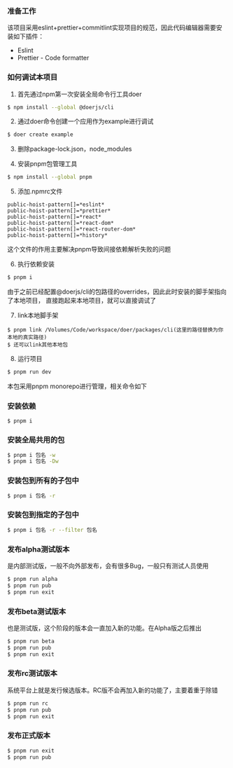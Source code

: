 ### 准备工作
该项目采用eslint+prettier+commitlint实现项目的规范，因此代码编辑器需要安装如下插件：

* Eslint
* Prettier - Code formatter

### 如何调试本项目

1. 首先通过npm第一次安装全局命令行工具doer
```bash
$ npm install --global @doerjs/cli
```

2. 通过doer命令创建一个应用作为example进行调试
```bash
$ doer create example
```

3. 删除package-lock.json，node_modules

4. 安装pnpm包管理工具
```bash
$ npm install --global pnpm
```

5. 添加.npmrc文件
```
public-hoist-pattern[]=*eslint*
public-hoist-pattern[]=*prettier*
public-hoist-pattern[]=*react*
public-hoist-pattern[]=*react-dom*
public-hoist-pattern[]=*react-router-dom*
public-hoist-pattern[]=*history*
```
这个文件的作用主要解决pnpm导致间接依赖解析失败的问题

6. 执行依赖安装
```bash
$ pnpm i
```
由于之前已经配置@doerjs/cli的包路径的overrides，因此此时安装的脚手架指向了本地项目，
直接跑起来本地项目，就可以直接调试了

7. link本地脚手架
```
$ pnpm link /Volumes/Code/workspace/doer/packages/cli(这里的路径替换为你本地的真实路径)
$ 还可以link其他本地包
```

8. 运行项目
```bash
$ pnpm run dev
```

本包采用pnpm monorepo进行管理，相关命令如下

### 安装依赖

```
$ pnpm i
```

### 安装全局共用的包

```bash
$ pnpm i 包名 -w
$ pnpm i 包名 -Dw
```

### 安装包到所有的子包中

```bash
$ pnpm i 包名 -r
```

### 安装包到指定的子包中

```bash
$ pnpm i 包名 -r --filter 包名
```

### 发布alpha测试版本

是内部测试版，一般不向外部发布，会有很多Bug，一般只有测试人员使用

```bash
$ pnpm run alpha
$ pnpm run pub
$ pnpm run exit
```

### 发布beta测试版本

也是测试版，这个阶段的版本会一直加入新的功能。在Alpha版之后推出

```bash
$ pnpm run beta
$ pnpm run pub
$ pnpm run exit
```

### 发布rc测试版本

系统平台上就是发行候选版本。RC版不会再加入新的功能了，主要着重于除错

```bash
$ pnpm run rc
$ pnpm run pub
$ pnpm run exit
```

### 发布正式版本

```bash
$ pnpm run exit
$ pnpm run pub
```